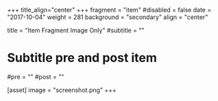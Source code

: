 +++
title_align="center"
+++
fragment = "item"
#disabled = false
date = "2017-10-04"
weight = 281
background = "secondary"
align = "center"

title = "Item Fragment Image Only"
#subtitle = ""

# Subtitle pre and post item
#pre = ""
#post = ""

[asset]
  image = "screenshot.png"
+++
